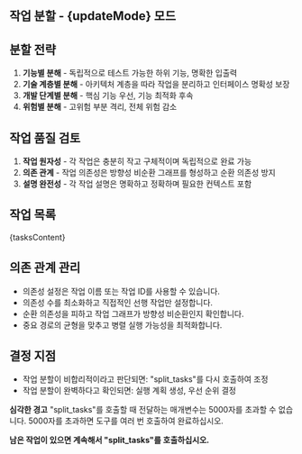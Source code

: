 ## 작업 분할 - {updateMode} 모드

## 분할 전략

1. **기능별 분해** - 독립적으로 테스트 가능한 하위 기능, 명확한 입출력
2. **기술 계층별 분해** - 아키텍처 계층을 따라 작업을 분리하고 인터페이스 명확성 보장
3. **개발 단계별 분해** - 핵심 기능 우선, 기능 최적화 후속
4. **위험별 분해** - 고위험 부분 격리, 전체 위험 감소

## 작업 품질 검토

1. **작업 원자성** - 각 작업은 충분히 작고 구체적이며 독립적으로 완료 가능
2. **의존 관계** - 작업 의존성은 방향성 비순환 그래프를 형성하고 순환 의존성 방지
3. **설명 완전성** - 각 작업 설명은 명확하고 정확하며 필요한 컨텍스트 포함

## 작업 목록

{tasksContent}

## 의존 관계 관리

- 의존성 설정은 작업 이름 또는 작업 ID를 사용할 수 있습니다.
- 의존성 수를 최소화하고 직접적인 선행 작업만 설정합니다.
- 순환 의존성을 피하고 작업 그래프가 방향성 비순환인지 확인합니다.
- 중요 경로의 균형을 맞추고 병렬 실행 가능성을 최적화합니다.

## 결정 지점

- 작업 분할이 비합리적이라고 판단되면: "split_tasks"를 다시 호출하여 조정
- 작업 분할이 완벽하다고 확인되면: 실행 계획 생성, 우선 순위 결정

**심각한 경고** "split_tasks"를 호출할 때 전달하는 매개변수는 5000자를 초과할 수 없습니다. 5000자를 초과하면 도구를 여러 번 호출하여 완료하십시오.

**남은 작업이 있으면 계속해서 "split_tasks"를 호출하십시오.**